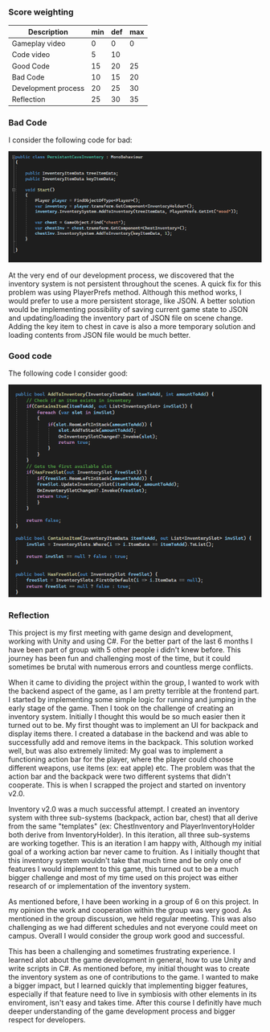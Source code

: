 ### Score weighting
|Description | min | def | max |
|----|----|---|----|
|Gameplay video | 0 | 0 | 0 |
|Code video | 5 | 10 | | 15 |
|Good Code | 15 | 20 | 25 |
|Bad Code | 10 | 15 | 20 |
|Development process | 20 | 25 | 30 |
|Reflection | 25 | 30 | 35 |

### Bad Code 
I consider the following code for bad: 

![Bad code](images/mateuszBadCode.PNG)

At the very end of our development process, we discovered that the inventory system is not persistent throughout  the scenes. A quick fix for this problem was using PlayerPrefs method. 
Although this method works, I would prefer to use a more persistent storage, like JSON. A better solution would be implementing possibility of saving current game state to JSON and updating/loading the inventory part of JSON file on scene change. 
Adding the key item to chest in cave is also a more temporary solution and loading contents from JSON file would be much better. 


### Good code 
The following code I consider good: 

![Good code](images/mateuszGoodCode.PNG)

### Reflection
This project is my first meeting with game design and development, working with Unity and using C#. For the better part of the last 6 months I have been part of group with 5 other people i didn't knew before.
This journey has been fun and challenging most of the time, but it could sometimes be brutal with numerous errors and countless merge conflicts. 

When it came to dividing the project within the group, I wanted to work with the backend aspect of the game, as I am pretty terrible at the frontend part. I started by implementing some simple logic for running and jumping in the early stage of the game. 
Then I took on the challenge of creating an inventory system. Initially I thought this would be so much easier then it turned out to be. My first thought was to implement an UI for backpack and display items there. 
I created a database in the backend and was able to successfully add and remove items in the backpack. This solution worked well, but was also extremely limited: My goal was to implement a functioning action bar for the player, 
where the player could choose different weapons, use items (ex: eat apple) etc. The problem was that the action bar and the backpack were two different systems that didn't cooperate. This is when I scrapped the project and started on inventory v2.0.

Inventory v2.0 was a much successful attempt. I created an inventory system with three sub-systems (backpack, action bar, chest) that all derive from the same "templates" (ex: ChestInventory and PlayerInventoryHolder both derive from InventoryHolder).
In this iteration, all three sub-systems are working together. This is an iteration I am happy with, Although my initial goal of a working action bar never came to fruition.
As I initially thought that this inventory system wouldn't take that much time and be only one of features I would implement to this game, this turned out to be a much bigger challenge and most of my time used on this project was either research of or implementation of the inventory system. 

As mentioned before, I have been working in a group of 6 on this project. In my opinion the work and cooperation within the group was very good. As mentioned in the group discussion, we held regular meeting. 
This was also challenging as we had different schedules and not everyone could meet on campus. Overall I would consider the group work good and successful. 

This has been a challenging and sometimes frustrating experience. I learned alot about the game development in general, how to use Unity and write scripts in C#. As mentioned before, my initial thought was to create the inventory system as one of contributions to the game. 
I wanted to make a bigger impact, but I learned quickly that implementing bigger features, especially if that feature need to live in symbiosis with other elements in its enviroment, isn't easy and takes time. 
After this course I definitly have much deeper understanding of the game development process and bigger respect for developers. 

